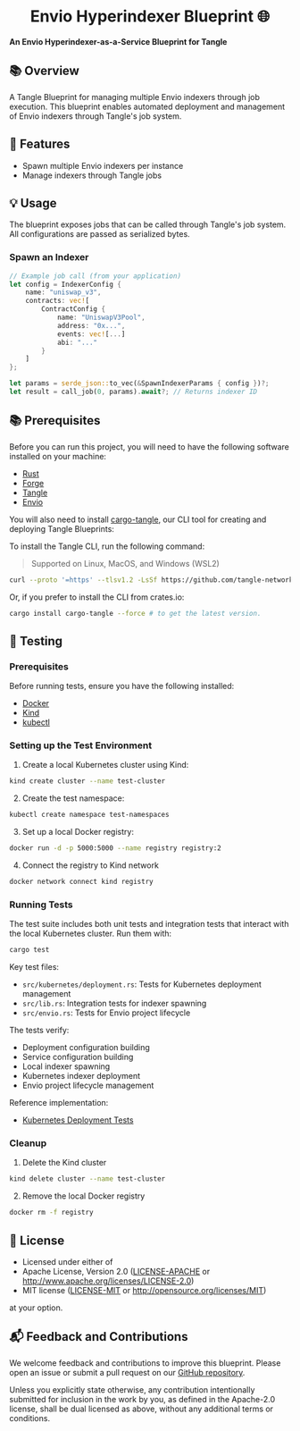 # <h1 align="center"> Envio Hyperindexer Blueprint 🌐 </h1>

**An Envio Hyperindexer-as-a-Service Blueprint for Tangle**

## 📚 Overview

A Tangle Blueprint for managing multiple Envio indexers through job execution. This blueprint enables automated deployment and management of Envio indexers through Tangle's job system.

## 🎯 Features

- Spawn multiple Envio indexers per instance
- Manage indexers through Tangle jobs

## 💡 Usage

The blueprint exposes jobs that can be called through Tangle's job system. All configurations are passed as serialized bytes.

### Spawn an Indexer

```rust
// Example job call (from your application)
let config = IndexerConfig {
    name: "uniswap_v3",
    contracts: vec![
        ContractConfig {
            name: "UniswapV3Pool",
            address: "0x...",
            events: vec![...]
            abi: "..."
        }
    ]
};

let params = serde_json::to_vec(&SpawnIndexerParams { config })?;
let result = call_job(0, params).await?; // Returns indexer ID
```

## 📚 Prerequisites

Before you can run this project, you will need to have the following software installed on your machine:

- [Rust](https://www.rust-lang.org/tools/install)
- [Forge](https://getfoundry.sh)
- [Tangle](https://github.com/tangle-network/tangle?tab=readme-ov-file#-getting-started-)
- [Envio](https://envio.dev)

You will also need to install [cargo-tangle](https://crates.io/crates/cargo-tangle), our CLI tool for creating and
deploying Tangle Blueprints:

To install the Tangle CLI, run the following command:

> Supported on Linux, MacOS, and Windows (WSL2)

```bash
curl --proto '=https' --tlsv1.2 -LsSf https://github.com/tangle-network/gadget/releases/download/cargo-tangle-v0.1.2/cargo-tangle-installer.sh | sh
```

Or, if you prefer to install the CLI from crates.io:

```bash
cargo install cargo-tangle --force # to get the latest version.
```

## 🧪 Testing

### Prerequisites

Before running tests, ensure you have the following installed:

- [Docker](https://docs.docker.com/get-docker/)
- [Kind](https://kind.sigs.k8s.io/docs/user/quick-start/)
- [kubectl](https://kubernetes.io/docs/tasks/tools/)

### Setting up the Test Environment

1. Create a local Kubernetes cluster using Kind:

```bash
kind create cluster --name test-cluster
```

2. Create the test namespace:

```bash
kubectl create namespace test-namespaces
```

3. Set up a local Docker registry:

```bash
docker run -d -p 5000:5000 --name registry registry:2
```

4. Connect the registry to Kind network

```bash
docker network connect kind registry
```

### Running Tests

The test suite includes both unit tests and integration tests that interact with the local Kubernetes cluster. Run them with:

```bash
cargo test
```

Key test files:

- `src/kubernetes/deployment.rs`: Tests for Kubernetes deployment management
- `src/lib.rs`: Integration tests for indexer spawning
- `src/envio.rs`: Tests for Envio project lifecycle

The tests verify:

- Deployment configuration building
- Service configuration building
- Local indexer spawning
- Kubernetes indexer deployment
- Envio project lifecycle management

Reference implementation:

- [Kubernetes Deployment Tests](src/kubernetes/deployment.rs)

### Cleanup

1. Delete the Kind cluster

```bash
kind delete cluster --name test-cluster
```

2. Remove the local Docker registry

```bash
docker rm -f registry
```

## 📜 License

- Licensed under either of
- Apache License, Version 2.0
  ([LICENSE-APACHE](LICENSE-APACHE) or http://www.apache.org/licenses/LICENSE-2.0)
- MIT license
  ([LICENSE-MIT](LICENSE-MIT) or http://opensource.org/licenses/MIT)

at your option.

## 📬 Feedback and Contributions

We welcome feedback and contributions to improve this blueprint.
Please open an issue or submit a pull request on
our [GitHub repository](https://github.com/tangle-network/blueprint-template/issues).

Unless you explicitly state otherwise, any contribution intentionally submitted
for inclusion in the work by you, as defined in the Apache-2.0 license, shall be
dual licensed as above, without any additional terms or conditions.
